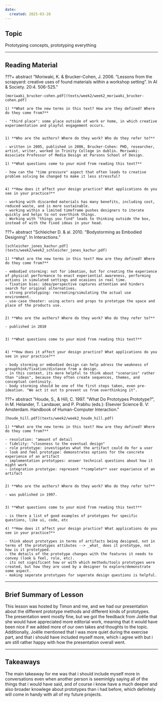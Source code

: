 ```yaml
---
date:
  created: 2025-03-28
---
```


## Topic
Prototyping concepts, prototyping everything

___

## Reading Material

???+ abstract "Moriwaki, K. & Brucker-Cohen, J. 2006. “Lessons from the scrapyard: creative uses of found materials within a workshop setting”. In AI & Society. 20:4. 506-525."

    [moriwaki_brucker-cohen.pdf](texts/week2/week2_moriwaki_brucker-cohen.pdf)

    1) **What are the new terms in this text? How are they defined? Where do they come from?**

    - "third place": some place outside of work or home, in which creative experimentation and playful engagement occurs.


    1) **Who are the authors? Where do they work? Who do they refer to?**

    - written in 2005, published in 2006, Brucker-Cohen: PHD, researcher, artist, writer, worked in Trinity College in dublin. Moriwaki: Associate Professor of Media Design at Parsons School of Design.

    1) **What questions come to your mind from reading this text?**

    - how can the "time pressure" aspect that often leads to creative problem solving be changed to make it less stressful?


    4) **How does it affect your design practice? What applications do you see in your practice?**

    - working with discarded materials has many benefits, including cost, reduced waste, and is more sustainable.
    - working within a limited timeframe pushes designers to iterate quickly and helps to not overthink things.
    - Working with "things you find" leads to thinking outside the box, instead of with the fixed ideas in your head.


???+ abstract "Schleicher D. & al. 2010. "Bodystorming as Embodied Designing". In Interactions."

    [schleicher_jones_kachur.pdf](texts/week2/week2_schleicher_jones_kachur.pdf)

    1) **What are the new terms in this text? How are they defined? Where do they come from?** 

    - embodied storming: not for ideation, but for creating the experience of physical performance to enact experiential awareness, performing actions in simulated settings and ocasions in real time.
    - fixation bias: idea/perspective captures attention and hinders search for original alternatives.
    - strong prototyping: recreating/simulating the actual use environment.
    - use-case theater: using actors and props to prototype the space and place of the products use.


    2) **Who are the authors? Where do they work? Who do they refer to?**

    - published in 2010


    3) **What questions come to your mind from reading this text?**


    4) **How does it affect your design practice? What applications do you see in your practice?**

    - body storming or embodied design can help adress the weakness of groupthink/fixation/distance from a design.
    - in this context, its more helpful to think about "scenarios" rather than "ideas", because they often create sequences, themes, and conceptual continuity.
    - body storming should be one of the first steps taken, even pre-ideation. "We act it out to prevent us from overthinking it".



???+ abstract "Houde, S., & Hill, C. 1997. "What Do Prototypes Prototype?", in M. Helander, T. Landauer, and P. Prabhu (eds.): Elsevier Science B. V: Amsterdam. Handbook of Human-Computer Interaction."

    [houde_hill.pdf](texts/week2/week2_houde_hill.pdf)

    1) **What are the new terms in this text? How are they defined? Where do they come from?**

    - resolution: "amount of detail
    - fidelity: "closeness to the eventual design"
    - role prototype: investigates what the artifact could do for a user
    - look and feel prototype: demonstrates options for the concrete experience of an artifact
    - implementation prototypes: answer technical questions about how it might work
    - integration prototype: represent **complete** user experience of an artifact


    2) **Who are the authors? Where do they work? Who do they refer to?**

    - was published in 1997.


    3) **What questions come to your mind from reading this text?**

    - is there a list of good examples of prototypes for specific questions, like ui, code, etc

    4) **How does it affect your design practice? What applications do you see in your practice?**

    - think about prototypes in terms of artifacts being designed, not in terms of the prototypes attibutes --> _what_ does it prototype, not how is it prototyped.
    - the details of the prototype changes with the features it needs to convey (look & feel, role, etc).
    - its not significant how or with which methods/tools prototypes were created, but how they are used by a designer to explore/demonstrate some aspect.
    - making seperate prototypes for seperate design questions is helpful.


___

## Brief Summary of Lesson
This lesson was hosted by Timon and me, and we had our presentation about the different prototype methods and different kinds of prototypes. The presentation went mostly fine, but we got the feedback from Joëlle that she would have appreciated more editorial work, meaning that it would have been nice if we added more of our own takes and thoughts to the topic. Additionally, Joëlle mentioned that I was more quiet during the exercise part, and that i should have included myself more, which i agree with but i am still rather happy with how the presentation overall went.

___

## Takeaways
The main takeaway for me was that i should include myself more in conversations even when another person is seeminlgly saying all of the things that i would have said, and of course i know have a much deeper and also broader knowlege about prototypes than i had before, which definitely will come in handy with all of my future projects.